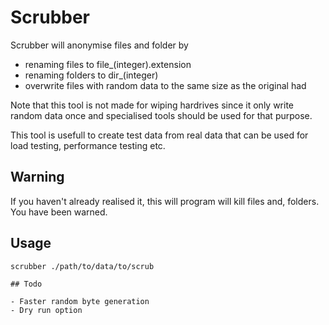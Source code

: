 # Scrubber

Scrubber will anonymise files and folder by

- renaming files to file_(integer).extension
- renaming folders to dir_(integer)
- overwrite files with random data to the same size as the original had

Note that this tool is not made for wiping hardrives since it only write random
data once and specialised tools should be used for that purpose.

This tool is usefull to create test data from real data that can be used for
load testing, performance testing etc.

## Warning ##

If you haven't already realised it, this will program will kill files and,
folders. You have been warned.


## Usage

```
scrubber ./path/to/data/to/scrub

## Todo

- Faster random byte generation
- Dry run option
